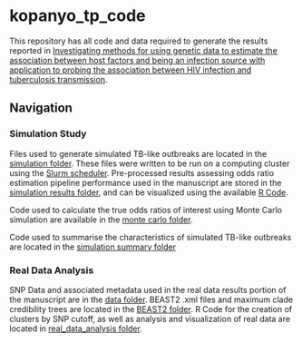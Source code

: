 # kopanyo_tp_code

This repository has all code and data required to generate the results reported in [Investigating methods for using genetic data to estimate the association between host factors and being an infection source with application to probing the association between HIV infection and tuberculosis transmission](https://www.medrxiv.org/content/10.1101/2021.12.12.21267687v1). 

## Navigation

### Simulation Study
Files used to generate simulated TB-like outbreaks are located in the [simulation folder](https://github.com/igoldsteinh/kopanyo_tp_code/tree/main/R/simulation_accuracy_and_performance/simulation_files). These files were written to be run on a computing cluster using the [Slurm scheduler](https://slurm.schedmd.com/slurm.html). Pre-processed results assessing odds ratio estimation pipeline performance used in the manuscript are stored in the [simulation results folder](https://github.com/igoldsteinh/kopanyo_tp_code/tree/main/R/simulation_accuracy_and_performance/simulation_results), and can be visualized using the available [R Code](https://github.com/igoldsteinh/kopanyo_tp_code/blob/main/R/simulation_accuracy_and_performance/visualize_simulation_results.R). 

Code used to calculate the true odds ratios of interest using Monte Carlo simulation are available in the [monte carlo folder](https://github.com/igoldsteinh/kopanyo_tp_code/tree/main/R/monte_carlo_OR_estimation). 

Code used to summarise the characteristics of simulated TB-like outbreaks are located in the [simulation summary folder](https://github.com/igoldsteinh/kopanyo_tp_code/tree/main/R/simulation_summary_table)

### Real Data Analysis
SNP Data and associated metadata used in the real data results portion of the manuscript are in the [data folder](https://github.com/igoldsteinh/kopanyo_tp_code/tree/main/data). BEAST2 .xml files and maximum clade credibility trees are located in the [BEAST2 folder](https://github.com/igoldsteinh/kopanyo_tp_code/tree/main/BEAST2). R Code for the creation of clusters by SNP cutoff, as well as analysis and visualization of real data are located in [real_data_analysis folder](https://github.com/igoldsteinh/kopanyo_tp_code/tree/main/R/real_data_analysis). 